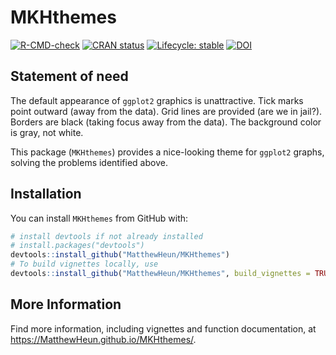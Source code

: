 
<!-- README.md is generated from README.Rmd. Please edit that file -->

# MKHthemes

<!-- badges: start -->

[![R-CMD-check](https://github.com/MatthewHeun/MKHthemes/actions/workflows/R-CMD-check.yaml/badge.svg)](https://github.com/MatthewHeun/MKHthemes/actions/workflows/R-CMD-check.yaml)
[![CRAN
status](https://www.r-pkg.org/badges/version/CLPFUDatabase)](https://CRAN.R-project.org/package=CLPFUDatabase)
[![Lifecycle:
stable](https://img.shields.io/badge/lifecycle-stable-brightgreen.svg)](https://lifecycle.r-lib.org/articles/stages.html#stable)
[![DOI](https://zenodo.org/badge/DOI/10.5281/zenodo.8349995.svg)](https://doi.org/10.5281/zenodo.8349995)
<!-- badges: end -->

## Statement of need

The default appearance of `ggplot2` graphics is unattractive. Tick marks
point outward (away from the data). Grid lines are provided (are we in
jail?). Borders are black (taking focus away from the data). The
background color is gray, not white.

This package (`MKHthemes`) provides a nice-looking theme for `ggplot2`
graphs, solving the problems identified above.

## Installation

You can install `MKHthemes` from GitHub with:

``` r
# install devtools if not already installed
# install.packages("devtools")
devtools::install_github("MatthewHeun/MKHthemes")
# To build vignettes locally, use
devtools::install_github("MatthewHeun/MKHthemes", build_vignettes = TRUE)
```

## More Information

Find more information, including vignettes and function documentation,
at <https://MatthewHeun.github.io/MKHthemes/>.
